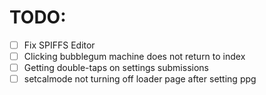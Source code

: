# TODO:

- [ ] Fix SPIFFS Editor
- [ ] Clicking bubblegum machine does not return to index
- [ ] Getting double-taps on settings submissions
- [ ] setcalmode not turning off loader page after setting ppg
